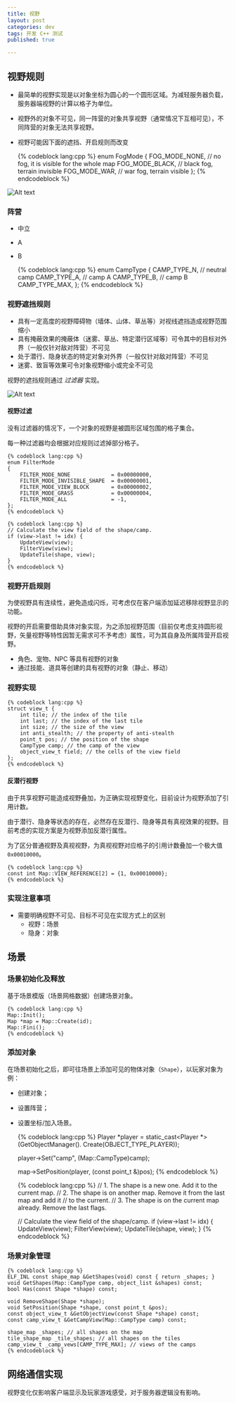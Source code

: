 ```yaml
---
title: 视野
layout: post
categories: dev
tags: 开发 C++ 测试
published: true

---
```


## 视野规则

* 最简单的视野实现是以对象坐标为圆心的一个圆形区域。为减轻服务器负载，服务器端视野的计算以格子为单位。
* 视野外的对象不可见，同一阵营的对象共享视野（通常情况下互相可见），不同阵营的对象无法共享视野。
* 视野可能因下面的遮挡、开启规则而改变

    {% codeblock lang:cpp %}
    enum FogMode {
        FOG_MODE_NONE,          // no fog, it is visible for the whole map
        FOG_MODE_BLACK,         // black fog, terrain invisible
        FOG_MODE_WAR,           // war fog, terrain visible
    };
    {% endcodeblock %}

![Alt text](/images/view_agents_fog.png)

### 阵营

* 中立
* A
* B

    {% codeblock lang:cpp %}
    enum CampType {
        CAMP_TYPE_N, // neutral camp 
        CAMP_TYPE_A, // camp A
        CAMP_TYPE_B, // camp B
        CAMP_TYPE_MAX,
    };
    {% endcodeblock %}

### 视野遮挡规则

* 具有一定高度的视野障碍物（墙体、山体、草丛等）对视线遮挡造成视野范围缩小
* 具有掩蔽效果的掩蔽体（迷雾、草丛、特定潜行区域等）可令其中的目标对外界（一般仅针对敌对阵营）不可见
* 处于潜行、隐身状态的特定对象对外界（一般仅针对敌对阵营）不可见
* 迷雾、致盲等效果可令对象视野缩小或完全不可见

视野的遮挡规则通过 *过滤器* 实现。

![Alt text](images/view_block_rays.jpg)

#### 视野过滤

没有过滤器的情况下，一个对象的视野是被圆形区域包围的格子集合。

每一种过滤器均会根据对应规则过滤掉部分格子。

    {% codeblock lang:cpp %}
    enum FilterMode
    {
        FILTER_MODE_NONE             = 0x00000000,
        FILTER_MODE_INVISIBLE_SHAPE  = 0x00000001,
        FILTER_MODE_VIEW_BLOCK       = 0x00000002,
        FILTER_MODE_GRASS            = 0x00000004,
        FILTER_MODE_ALL              = -1,
    };
    {% endcodeblock %}

    {% codeblock lang:cpp %}
    // Calculate the view field of the shape/camp.
    if (view->last != idx) {
        UpdateView(view);
        FilterView(view);
        UpdateTile(shape, view);
    }
    {% endcodeblock %}

### 视野开启规则

为使视野具有连续性，避免造成闪烁，可考虑仅在客户端添加延迟移除视野显示的功能。

视野的开启需要借助具体对象实现，为之添加视野范围（目前仅考虑支持圆形视野，矢量视野等特性因暂无需求可不予考虑）属性，可为其自身及所属阵营开启视野。

* 角色、宠物、NPC 等具有视野的对象
* 通过技能、道具等创建的具有视野的对象（静止、移动）

### 视野实现

    {% codeblock lang:cpp %}
    struct view_t {
        int tile; // the index of the tile
        int last; // the index of the last tile
        int size; // the size of the view
        int anti_stealth; // the property of anti-stealth
        point_t pos; // the position of the shape
        CampType camp; // the camp of the view
        object_view_t field; // the cells of the view field
    };
    {% endcodeblock %}

#### 反潜行视野

由于共享视野可能造成视野叠加，为正确实现视野变化，目前设计为视野添加了引用计数。

由于潜行、隐身等状态的存在，必然存在反潜行、隐身等具有真视效果的视野。目前考虑的实现方案是为视野添加反潜行属性。

为了区分普通视野及真视视野，为真视视野对应格子的引用计数叠加一个极大值 `0x00010000`。

    {% codeblock lang:cpp %}
    const int Map::VIEW_REFERENCE[2] = {1, 0x00010000};
    {% endcodeblock %}

### 实现注意事项

* 需要明确视野不可见、目标不可见在实现方式上的区别
  * 视野：场景
  * 隐身：对象

## 场景

### 场景初始化及释放

基于场景模版（场景网格数据）创建场景对象。

    {% codeblock lang:cpp %}
    Map::Init();
    Map *map = Map::Create(id);
    Map::Fini();
    {% endcodeblock %}

### 添加对象

在场景初始化之后，即可往场景上添加可见的物体对象（`Shape`），以玩家对象为例：

* 创建对象；
* 设置阵营；
* 设置坐标/加入场景。

    {% codeblock lang:cpp %}
    Player *player = static_cast<Player *>(GetObjectManager().
            Create(OBJECT_TYPE_PLAYER));

    player->Set("camp", (Map::CampType)camp);

    map->SetPosition(player, (const point_t &)pos);
    {% endcodeblock %}

    {% codeblock lang:cpp %}
    // 1. The shape is a new one. Add it to the current map.
    // 2. The shape is on another map. Remove it from the last map and add it
    //    to the current.
    // 3. The shape is on the current map already. Remove the last flags.

    // Calculate the view field of the shape/camp.
    if (view->last != idx) {
        UpdateView(view);
        FilterView(view);
        UpdateTile(shape, view);
    }
    {% endcodeblock %}


### 场景对象管理

    {% codeblock lang:cpp %}
    ELF_INL const shape_map &GetShapes(void) const { return _shapes; }
    void GetShapes(Map::CampType camp, object_list &shapes) const;
    bool Has(const Shape *shape) const;

    void RemoveShape(Shape *shape);
    void SetPosition(Shape *shape, const point_t &pos);
    const object_view_t &GetObjectView(const Shape *shape) const;
    const camp_view_t &GetCampView(Map::CampType camp) const;

    shape_map _shapes; // all shapes on the map
    tile_shape_map _tile_shapes; // all shapes on the tiles
    camp_view_t _camp_vews[CAMP_TYPE_MAX]; // views of the camps
    {% endcodeblock %}

## 网络通信实现

视野变化仅影响客户端显示及玩家游戏感受，对于服务器逻辑没有影响。

